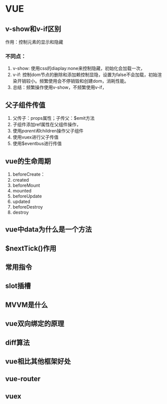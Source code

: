 # VUE

## v-show和v-if区别

作用：控制元素的显示和隐藏

### 不同点：

1. v-show: 使用css的diaplay:none来控制隐藏，初始化会加载一次，
2. v-if: 控制dom节点的删除和添加赖控制显隐，设置为false不会加载，初始渲染开销较小。频繁使用会不停销毁和创建dom，消耗性能。
3. 总结：频繁操作使用v-show，不频繁使用v-if，

## 父子组件传值

1. 父传子：props属性；子传父：$emit方法
2. 子组件添加ref属性在父组件操作，
3. 使用$parent和$children操作父子组件
4. 使用vuex进行父子传值
5. 使用$eventbus进行传值

## vue的生命周期

1. beforeCreate：
2. created
3. beforeMount
4. mounted
5. beforeUpdate
6. updated
7. beforeDestroy
8. destroy

## vue中data为什么是一个方法

## $nextTick()作用

## 常用指令

## slot插槽

## MVVM是什么

## vue双向绑定的原理

## diff算法

## vue相比其他框架好处

## vue-router

## vuex

